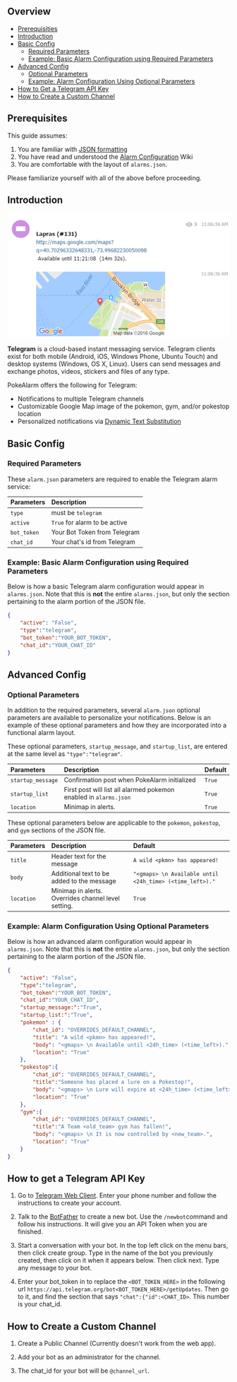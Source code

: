 ## Overview
* [Prerequisities](#prerequisities)
* [Introduction](#introduction)
* [Basic Config](#basic-config)
  * [Required Parameters](#required-parameters)
  * [Example: Basic Alarm Configuration using Required Parameters](#example-basic-alarm-configuration-using-required-parameters)
* [Advanced Config](#advanced-config)
  * [Optional Parameters](#optional-parameters)
  * [Example: Alarm Configuration Using Optional Parameters](#example-alarm-configuration-using-optional-parameters)
* [How to Get a Telegram API Key](#how-to-get-a-telegram-api-key)
* [How to Create a Custom Channel](#how-to-create-a-custom-channel)

## Prerequisites
This guide assumes: 

1. You are familiar with [JSON formatting](http://www.w3schools.com/json/default.asp)
2. You have read and understood the [Alarm Configuration](https://github.com/kvangent/PokeAlarm/wiki/Alarm-Configuration) Wiki
3. You are comfortable with the layout of `alarms.json`.

Please familiarize yourself with all of the above before proceeding.

## Introduction

![](images/telegram.png)

**Telegram** is a cloud-based instant messaging service. Telegram clients exist for both mobile (Android, iOS, Windows Phone, Ubuntu Touch) and desktop systems (Windows, OS X, Linux). Users can send messages and exchange photos, videos, stickers and files of any type.

PokeAlarm offers the following for Telegram:

* Notifications to multiple Telegram channels
* Customizable Google Map image of the pokemon, gym, and/or pokestop location
* Personalized notifications via [Dynamic Text Substitution](Dynamic-Text-Subsitution.md)

## Basic Config

### Required Parameters

These `alarm.json` parameters are required to enable the Telegram alarm service:

| Parameters     | Description                            |
| :------------- |:---------------------------------------|
| `type`         | must be `telegram`                     |
| `active`       | `True` for alarm to be active          |
| `bot_token`    | Your Bot Token from Telegram           |
| `chat_id`      | Your chat's id from Telegram           |

### Example: Basic Alarm Configuration using Required Parameters
Below is how a basic Telegram alarm configuration would appear in `alarms.json`.  Note that this is **not** the entire `alarms.json`, but only the section pertaining to the alarm portion of the JSON file.
```json
{
	"active": "False",
	"type":"telegram",
	"bot_token":"YOUR_BOT_TOKEN",
	"chat_id":"YOUR_CHAT_ID"
}
```

## Advanced Config

### Optional Parameters
In addition to the required parameters, several `alarm.json` optional parameters are available to personalize your notifications.  Below is an example of these optional parameters and how they are incorporated into a functional alarm layout.


These optional parameters, `startup_message`, and `startup_list`, are entered at the same level as `"type":"telegram"`.

| Parameters         | Description                                                | Default                      |
|:-------------------|:-----------------------------------------------------------|:-----------------------------|
| `startup_message`  | Confirmation post when PokeAlarm initialized               | `True`                       |
| `startup_list`     | First post will list all alarmed pokemon enabled in `alarms.json`    | `True`            |
| `location`         | Minimap in alerts.                                         | `True`            |

These optional parameters below are applicable to the `pokemon`, `pokestop`, and `gym` sections of the JSON file.

| Parameters | Description                                      | Default													|
| -----------|:-------------------------------------------------|:----------------------------------------------------------|
| `title`    | Header text for the message						| `A wild <pkmn> has appeared!`								|
| `body`     | Additional text to be added to the message		| `"<gmaps> \n Available until <24h_time> (<time_left>)."`	| 
| `location` | Minimap in alerts. Overrides channel level setting.						| `True`													| 

### Example: Alarm Configuration Using Optional Parameters
Below is how an advanced alarm configuration would appear in `alarms.json`. Note that this is **not** the entire `alarms.json`, but only the section pertaining to the alarm portion of the JSON file.
```json
{
	"active": "False",
	"type":"telegram",
	"bot_token":"YOUR_BOT_TOKEN",
	"chat_id":"YOUR_CHAT_ID",
	"startup_message:":"True",
	"startup_list:":"True",
	"pokemon" : {
		"chat_id": "OVERRIDES_DEFAULT_CHANNEL",
		"title": "A wild <pkmn> has appeared!",
		"body": "<gmaps> \n Available until <24h_time> (<time_left>).",
		"location": "True"
	},
	"pokestop":{
		"chat_id": "OVERRIDES_DEFAULT_CHANNEL",
		"title":"Someone has placed a lure on a Pokestop!",
		"body": "<gmaps> \n Lure will expire at <24h_time> (<time_left>).",
		"location": "True"
	},
	"gym":{
		"chat_id": "OVERRIDES_DEFAULT_CHANNEL",
		"title":"A Team <old_team> gym has fallen!",
		"body": "<gmaps> \n It is now controlled by <new_team>.",
		"location": "True"
	}
}
```


## How to get a Telegram API Key

1. Go to [Telegram Web Client](https://telegram.org/dl/webogram). Enter your phone number and follow the instructions to create your account. 

2. Talk to the [BotFather](https://telegram.me/botfather) to create a new bot. Use the `/newbot`command and follow his instructions. It will give you an API Token when you are finished.

3. Start a conversation with your bot. In the top left click on the menu bars, then click create group. Type in the name of the bot you previously created, then click on it when it appears below. Then click next. Type any message to your bot. 

4. Enter your bot_token in to replace the `<BOT_TOKEN_HERE>` in the following url `https://api.telegram.org/bot<BOT_TOKEN_HERE>/getUpdates`. Then go to it, and find the section that says `"chat":{"id":<CHAT_ID>`. This number is your chat_id. 


## How to Create a Custom Channel

1. Create a Public Channel (Currently doesn't work from the web app).

2. Add your bot as an administrator for the channel.

3. The chat_id for your bot will be `@channel_url`.